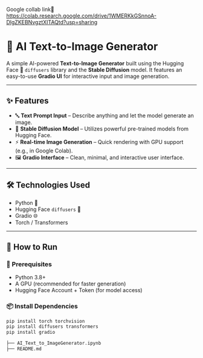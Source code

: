 Google collab link🥇   https://colab.research.google.com/drive/1WMERKkGSnnoA-DlgZKEBNvgztXITAQtd?usp=sharing
# 🧠 AI Text-to-Image Generator

A simple AI-powered **Text-to-Image Generator** built using the Hugging Face 🤗 `diffusers` library and the **Stable Diffusion** model. It features an easy-to-use **Gradio UI** for interactive input and image generation.

---

## ✨ Features

- 🔤 **Text Prompt Input** – Describe anything and let the model generate an image.
- 🧠 **Stable Diffusion Model** – Utilizes powerful pre-trained models from Hugging Face.
- ⚡ **Real-time Image Generation** – Quick rendering with GPU support (e.g., in Google Colab).
- 🖼️ **Gradio Interface** – Clean, minimal, and interactive user interface.

---

## 🛠️ Technologies Used

- Python 🐍
- Hugging Face `diffusers` 🔁
- Gradio 🌐
- Torch / Transformers

---

## 🚀 How to Run

### 🔧 Prerequisites

- Python 3.8+
- A GPU (recommended for faster generation)
- Hugging Face Account + Token (for model access)

### 📦 Install Dependencies

```bash
pip install torch torchvision
pip install diffusers transformers
pip install gradio

├── AI_Text_to_ImageGenerator.ipynb
├── README.md



